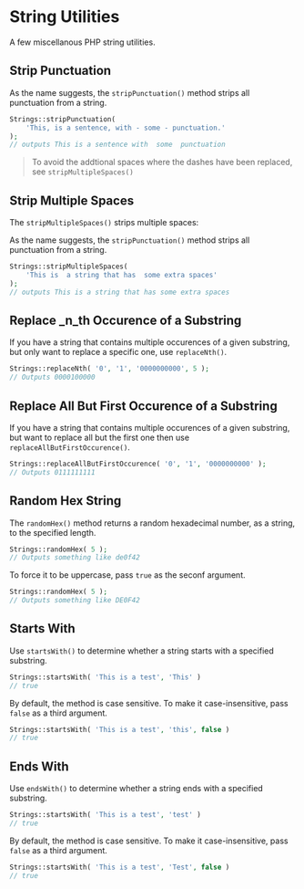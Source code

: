 # String Utilities

A few miscellanous PHP string utilities.

## Strip Punctuation

As the name suggests, the `stripPunctuation()` method strips all punctuation from a string.

```php
Strings::stripPunctuation( 
	'This, is a sentence, with - some - punctuation.' 
);
// outputs This is a sentence with  some  punctuation
```

> To avoid the addtional spaces where the dashes have been replaced, see `stripMultipleSpaces()`

## Strip Multiple Spaces

The `stripMultipleSpaces()` strips multiple spaces:

As the name suggests, the `stripPunctuation()` method strips all punctuation from a string.

```php
Strings::stripMultipleSpaces(
	'This is  a string that has  some extra spaces'
);
// outputs This is a string that has some extra spaces
```

## Replace _n_th Occurence of a Substring

If you have a string that contains multiple occurences of a given substring, but only want to replace a specific one, use `replaceNth()`.

```php
Strings::replaceNth( '0', '1', '0000000000', 5 );
// Outputs 0000100000
```

## Replace All But First Occurence of a Substring

If you have a string that contains multiple occurences of a given substring, but want to replace all but the first one then use `replaceAllButFirstOccurence()`.

```php
Strings::replaceAllButFirstOccurence( '0', '1', '0000000000' );
// Outputs 0111111111
```

## Random Hex String

The `randomHex()` method returns a random hexadecimal number, as a string, to the specified length.

```php
Strings::randomHex( 5 );
// Outputs something like de0f42
```

To force it to be uppercase, pass `true` as the seconf argument.

```php
Strings::randomHex( 5 );
// Outputs something like DE0F42
```

## Starts With

Use `startsWith()` to determine whether a string starts with a specified substring.

```php
Strings::startsWith( 'This is a test', 'This' )
// true
```

By default, the method is case sensitive. To make it case-insensitive, pass `false` as a third argument.

```php
Strings::startsWith( 'This is a test', 'this', false )
// true
```

## Ends With

Use `endsWith()` to determine whether a string ends with a specified substring.

```php
Strings::startsWith( 'This is a test', 'test' )
// true
```

By default, the method is case sensitive. To make it case-insensitive, pass `false` as a third argument.

```php
Strings::startsWith( 'This is a test', 'Test', false )
// true
```


